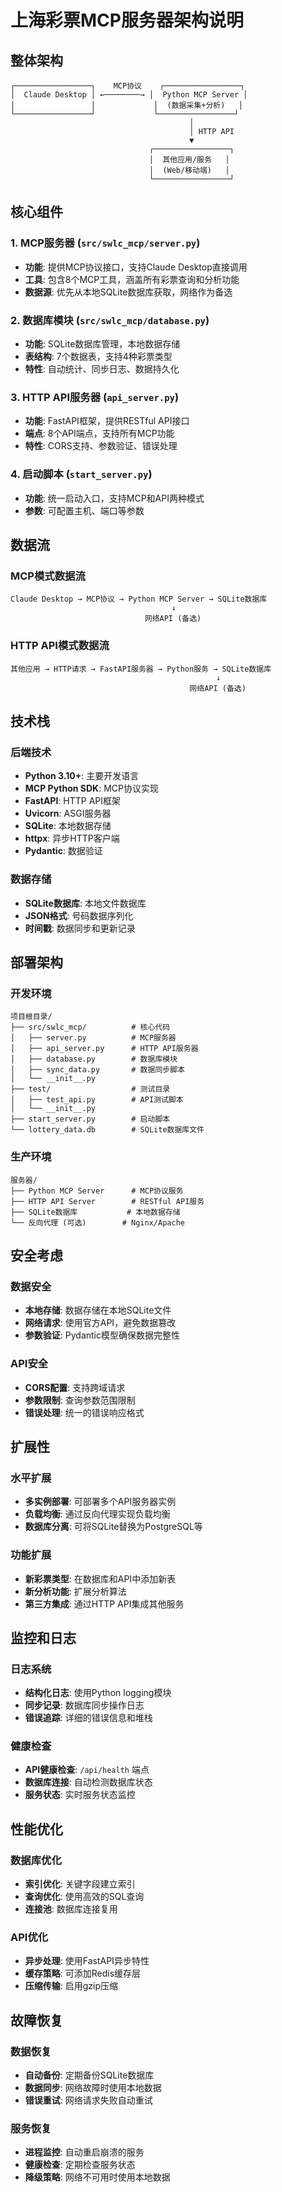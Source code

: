 # 上海彩票MCP服务器架构说明

## 整体架构

```
┌─────────────────┐    MCP协议    ┌─────────────────┐
│  Claude Desktop │ ←────────→ │  Python MCP Server │
│                 │             │  (数据采集+分析)   │
└─────────────────┘             └─────────────────┘
                                        │
                                        │ HTTP API
                                        ▼
                               ┌─────────────────┐
                               │  其他应用/服务   │
                               │  (Web/移动端)   │
                               └─────────────────┘
```

## 核心组件

### 1. MCP服务器 (`src/swlc_mcp/server.py`)
- **功能**: 提供MCP协议接口，支持Claude Desktop直接调用
- **工具**: 包含8个MCP工具，涵盖所有彩票查询和分析功能
- **数据源**: 优先从本地SQLite数据库获取，网络作为备选

### 2. 数据库模块 (`src/swlc_mcp/database.py`)
- **功能**: SQLite数据库管理，本地数据存储
- **表结构**: 7个数据表，支持4种彩票类型
- **特性**: 自动统计、同步日志、数据持久化

### 3. HTTP API服务器 (`api_server.py`)
- **功能**: FastAPI框架，提供RESTful API接口
- **端点**: 8个API端点，支持所有MCP功能
- **特性**: CORS支持、参数验证、错误处理

### 4. 启动脚本 (`start_server.py`)
- **功能**: 统一启动入口，支持MCP和API两种模式
- **参数**: 可配置主机、端口等参数

## 数据流

### MCP模式数据流
```
Claude Desktop → MCP协议 → Python MCP Server → SQLite数据库
                                    ↓
                              网络API (备选)
```

### HTTP API模式数据流
```
其他应用 → HTTP请求 → FastAPI服务器 → Python服务 → SQLite数据库
                                              ↓
                                        网络API (备选)
```

## 技术栈

### 后端技术
- **Python 3.10+**: 主要开发语言
- **MCP Python SDK**: MCP协议实现
- **FastAPI**: HTTP API框架
- **Uvicorn**: ASGI服务器
- **SQLite**: 本地数据存储
- **httpx**: 异步HTTP客户端
- **Pydantic**: 数据验证

### 数据存储
- **SQLite数据库**: 本地文件数据库
- **JSON格式**: 号码数据序列化
- **时间戳**: 数据同步和更新记录

## 部署架构

### 开发环境
```
项目根目录/
├── src/swlc_mcp/          # 核心代码
│   ├── server.py          # MCP服务器
│   ├── api_server.py      # HTTP API服务器
│   ├── database.py        # 数据库模块
│   ├── sync_data.py       # 数据同步脚本
│   └── __init__.py
├── test/                  # 测试目录
│   ├── test_api.py        # API测试脚本
│   └── __init__.py
├── start_server.py        # 启动脚本
└── lottery_data.db        # SQLite数据库文件
```

### 生产环境
```
服务器/
├── Python MCP Server      # MCP协议服务
├── HTTP API Server        # RESTful API服务
├── SQLite数据库           # 本地数据存储
└── 反向代理 (可选)        # Nginx/Apache
```

## 安全考虑

### 数据安全
- **本地存储**: 数据存储在本地SQLite文件
- **网络请求**: 使用官方API，避免数据篡改
- **参数验证**: Pydantic模型确保数据完整性

### API安全
- **CORS配置**: 支持跨域请求
- **参数限制**: 查询参数范围限制
- **错误处理**: 统一的错误响应格式

## 扩展性

### 水平扩展
- **多实例部署**: 可部署多个API服务器实例
- **负载均衡**: 通过反向代理实现负载均衡
- **数据库分离**: 可将SQLite替换为PostgreSQL等

### 功能扩展
- **新彩票类型**: 在数据库和API中添加新表
- **新分析功能**: 扩展分析算法
- **第三方集成**: 通过HTTP API集成其他服务

## 监控和日志

### 日志系统
- **结构化日志**: 使用Python logging模块
- **同步记录**: 数据库同步操作日志
- **错误追踪**: 详细的错误信息和堆栈

### 健康检查
- **API健康检查**: `/api/health` 端点
- **数据库连接**: 自动检测数据库状态
- **服务状态**: 实时服务状态监控

## 性能优化

### 数据库优化
- **索引优化**: 关键字段建立索引
- **查询优化**: 使用高效的SQL查询
- **连接池**: 数据库连接复用

### API优化
- **异步处理**: 使用FastAPI异步特性
- **缓存策略**: 可添加Redis缓存层
- **压缩传输**: 启用gzip压缩

## 故障恢复

### 数据恢复
- **自动备份**: 定期备份SQLite数据库
- **数据同步**: 网络故障时使用本地数据
- **错误重试**: 网络请求失败自动重试

### 服务恢复
- **进程监控**: 自动重启崩溃的服务
- **健康检查**: 定期检查服务状态
- **降级策略**: 网络不可用时使用本地数据
